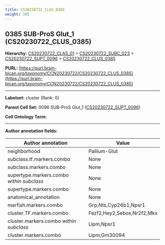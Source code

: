 ```yaml
---
title: CS20230722_CLUS_0385
weight: 385
---
```

## 0385 SUB-ProS Glut_1 (CS20230722_CLUS_0385)
<b>Hierarchy: </b>
[CS20230722_CLAS_01](../CS20230722_CLAS_01) >
[CS20230722_SUBC_023](../CS20230722_SUBC_023) >
[CS20230722_SUPT_0096](../CS20230722_SUPT_0096) >
[CS20230722_CLUS_0385](../CS20230722_CLUS_0385)

**PURL:** [https://purl.brain-bican.org/taxonomy/CCN20230722/CS20230722_CLUS_0385](https://purl.brain-bican.org/taxonomy/CCN20230722/CS20230722_CLUS_0385)

---


**Labelset:** cluster (Rank: 0)

**Parent Cell Set:** 0096 SUB-ProS Glut_1 ([CS20230722_SUPT_0096](../CS20230722_SUPT_0096))



**Cell Ontology Term:** 

[MARKER GENES.]: #


---

[TRANSFERRED ANNOTATIONS.]: #


[AUTHOR ANNOTATION FIELDS.]: #


**Author annotation fields:**

| Author annotation | Value |
|-------------------|-------|
|neighborhood|Pallium-Glut|
|subclass.tf.markers.combo|None|
|subclass.markers.combo|None|
|supertype.markers.combo _within subclass_|None|
|supertype.markers.combo|None|
|anatomical_annotation|None|
|merfish.markers.combo|Grp,Nts,Cyp26b1,Npsr1|
|cluster.TF.markers.combo|Fezf2,Hey2,Sebox,Nr2f2,Mkx|
|cluster.markers.combo _within subclass_|Lipm,Npsr1|
|cluster.markers.combo|Lipm,Gm30094|

